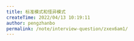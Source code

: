 ```yaml
---
title: 标准模式和怪异模式
createTime: 2022/04/13 10:19:11
author: pengzhanbo
permalink: /note/interview-question/zxex6am1/
---
```

